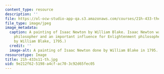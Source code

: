 ```yaml
---
content_type: resource
description: ''
file: https://ol-ocw-studio-app-qa.s3.amazonaws.com/courses/21h-433-the-age-of-reason-europe-from-the-17th-to-the-early-19th-centuries-spring-2011/9e212f625198a4cfac703c92d65fec05_21h-433s11-th.jpg
file_type: image/jpeg
image_metadata:
  caption: A painting of Isaac Newton by William Blake. Isaac Newton was a natural
    philosopher and an important influence for Enlightenment philosophers. (Painting
    by William Blake, 1795.)
  credit: ''
  image-alt: A painting of Isaac Newton done by William Blake in 1795.
resourcetype: Image
title: 21h-433s11-th.jpg
uid: 9e212f62-5198-a4cf-ac70-3c92d65fec05
---
```

